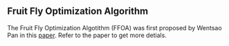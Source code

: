 ## Fruit Fly Optimization Algorithm
The Fruit Fly Optimization Algotithm (FFOA) was first proposed by Wentsao Pan in this
[paper](http://www.sciencedirect.com/science/article/pii/S0950705111001365).
Refer to the paper to get more detials.